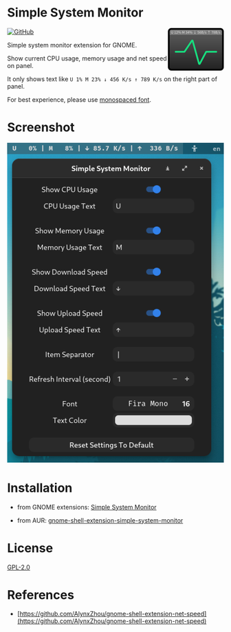 # Simple System Monitor

<img src="./icon.svg" width="130" height="99" align="right" />

[![GitHub](https://img.shields.io/github/license/LGiki/gnome-shell-extension-simple-system-monitor?style=flat-square)](https://github.com/LGiki/gnome-shell-extension-simple-system-monitor/blob/master/LICENSE)

Simple system monitor extension for GNOME.

Show current CPU usage, memory usage and net speed on panel.

It only shows text like `U 1% M 23% ↓ 456 K/s ↑ 789 K/s` on the right part of panel.

For best experience, please use [monospaced font](https://en.wikipedia.org/wiki/Monospaced_font).

# Screenshot

![](screenshot/screenshot.png)

# Installation

- from GNOME extensions: [Simple System Monitor](https://extensions.gnome.org/extension/4506/simple-system-monitor/)

- from AUR: [gnome-shell-extension-simple-system-monitor](https://aur.archlinux.org/packages/gnome-shell-extension-simple-system-monitor/)

# License

[GPL-2.0](https://github.com/LGiki/gnome-shell-extension-simple-system-monitor/blob/master/LICENSE)

# References

- [https://github.com/AlynxZhou/gnome-shell-extension-net-speed](https://github.com/AlynxZhou/gnome-shell-extension-net-speed)


